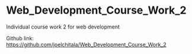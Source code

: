 # Web_Development_Course_Work_2
Individual course work 2 for web development 

Github link: https://github.com/joelchitala/Web_Development_Course_Work_2